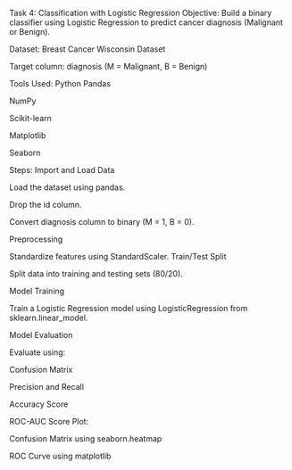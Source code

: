 Task 4: Classification with Logistic Regression
Objective:
Build a binary classifier using Logistic Regression to predict cancer diagnosis (Malignant or Benign).

Dataset:
Breast Cancer Wisconsin Dataset

Target column: diagnosis (M = Malignant, B = Benign)

Tools Used:
Python
Pandas

NumPy

Scikit-learn

Matplotlib

Seaborn

Steps:
Import and Load Data

Load the dataset using pandas.

Drop the id column.

Convert diagnosis column to binary (M = 1, B = 0).

Preprocessing

Standardize features using StandardScaler.
Train/Test Split

Split data into training and testing sets (80/20).

Model Training

Train a Logistic Regression model using LogisticRegression from sklearn.linear_model.

Model Evaluation

Evaluate using:

Confusion Matrix

Precision and Recall

Accuracy Score

ROC-AUC Score
Plot:

Confusion Matrix using seaborn.heatmap

ROC Curve using matplotlib
